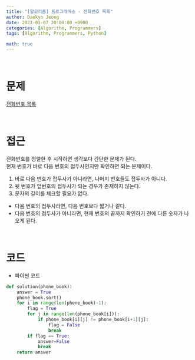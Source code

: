 ```yaml
---
title: "[알고리즘] 프로그래머스 - 전화번호 목록"
author: Daekyo Jeong
date: 2021-01-07 20:00:00 +0900
categories: [Algorithm, Programmers]
tags: [Algorithm, Programmers, Python]

math: true
---
```


<br/>

# **문제**


[전화번호 목록](https://programmers.co.kr/learn/courses/30/lessons/42577)

<br/>

# **접근**  


전화번호를 정렬한 후 시작하면 생각보다 간단한 문제가 된다.  
현재 번호가 바로 다음 번호의 접두사인지만 확인하면 되는 문제이다.

1. 바로 다음 번호가 접두사가 아니라면, 나머지 번호들도 접두사가 아니다.  
2. 뒷 번호가 앞번호의 접두사가 되는 경우가 존재하지 않는다.  
3. 문자의 길이를 체크할 필요가 없다.  
  - 다음 번호의 접두사라면, 다음 번호보다 짧거나 같다.  
  - 다음 번호의 접두사가 아니라면, 현재 번호의 끝까지 확인하기 전에 다른 숫자가 나오게 된다.  
<br/>

# **코드**


- 파이썬 코드   

```py
def solution(phone_book):
    answer = True
    phone_book.sort()
    for i in range(len(phone_book)-1):
        flag = True
        for j in range(len(phone_book[i])):
            if phone_book[i][j] != phone_book[i+1][j]:
                flag = False
                break
        if flag == True:
            answer=False
            break
    return answer
```


<br/>
